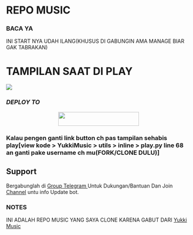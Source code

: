 # REPO MUSIC

### BACA YA
INI START NYA UDAH ILANG(KHUSUS DI GABUNGIN AMA MANAGE BIAR GAK TABRAKAN)

# TAMPILAN SAAT DI PLAY
<img src="https://graph.org/file/d15009b7d2e20e7566cc2.jpg">


### ***DEPLOY TO***
<p align="center"><a href="https://heroku.com/deploy?template=https://github.com/ReyyNada/ReyyYukkiV2"> <img src="https://img.shields.io/badge/Web%20Heroku-blueviolet?style=for-the-badge&logo=heroku" width="220" height="38.45"/></a></p>

### Kalau pengen ganti link button ch pas tampilan sehabis play[view kode > YukkiMusic > utils > inline > play.py line 68 an ganti pake username ch mu(FORK/CLONE DULU)]

## Support   
Bergabunglah di [Group Telegram ](https://www.telegram.dog/pantekyks) Untuk Dukungan/Bantuan Dan Join [Channel](https://www.telegram.dog/mahadappa) untu info Update bot.   
   
### NOTES
INI ADALAH REPO MUSIC YANG SAYA CLONE KARENA GABUT DARI
[Yukki Music](https://github.com/TeamYukki/YukkiMusicBot)


